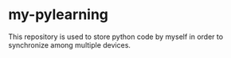 # my-pylearning
This repository is used to store python code by myself in order to synchronize among multiple devices. 
